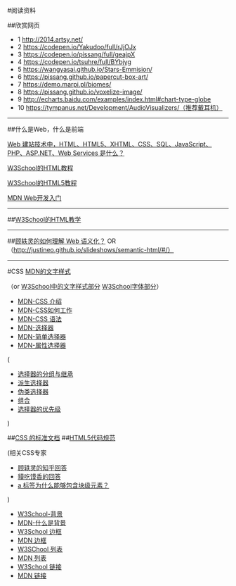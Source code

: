 #阅读资料


##欣赏网页
- 1 http://2014.artsy.net/
- 2 https://codepen.io/Yakudoo/full/rJjOJx
- 3 https://codepen.io/pissang/full/geajpX
- 4 https://codepen.io/tsuhre/full/BYbjyg
- 5 https://wangyasai.github.io/Stars-Emmision/
- 6 https://pissang.github.io/papercut-box-art/
- 7 https://demo.marpi.pl/biomes/
- 8 https://pissang.github.io/voxelize-image/
- 9 http://echarts.baidu.com/examples/index.html#chart-type-globe
- 10 https://tympanus.net/Development/AudioVisualizers/（推荐戴耳机）

***

##什么是Web，什么是前端

[Web 建站技术中，HTML、HTML5、XHTML、CSS、SQL、JavaScript、PHP、ASP.NET、Web Services 是什么？](https://www.zhihu.com/question/22689579)

[W3School的HTML教程](http://www.w3school.com.cn/html/index.asp)

[W3School的HTML5教程](http://www.w3school.com.cn/html5/index.asp)

[MDN Web开发入门](https://developer.mozilla.org/zh-CN/docs/Learn/Getting_started_with_the_web)

***
##[W3School的HTML教学 ](http://www.w3school.com.cn/html/index.asp)
***
##[顾轶灵的如何理解 Web 语义化？](https://www.zhihu.com/question/20455165)
OR（http://justineo.github.io/slideshows/semantic-html/#/）
***
#CSS
[MDN的文字样式](https://developer.mozilla.org/zh-CN/docs/Learn/CSS/%E4%B8%BA%E6%96%87%E6%9C%AC%E6%B7%BB%E5%8A%A0%E6%A0%B7%E5%BC%8F/Fundamentals)

（or [W3School中的文字样式部分](http://www.w3school.com.cn/css/css_text.asp) [W3School字体部分](http://www.w3school.com.cn/css/css_font.asp)）

- [MDN-CSS 介绍](https://developer.mozilla.org/zh-CN/docs/Learn/CSS/Introduction_to_CSS)
- [MDN-CSS如何工作](https://developer.mozilla.org/zh-CN/docs/Learn/CSS/Introduction_to_CSS/How_CSS_works)
- [MDN-CSS 语法](https://developer.mozilla.org/zh-CN/docs/Learn/CSS/Introduction_to_CSS/Syntax)
- [MDN-选择器](https://developer.mozilla.org/zh-CN/docs/Learn/CSS/Introduction_to_CSS/Selectors)
- [MDN-简单选择器](https://developer.mozilla.org/zh-CN/docs/Learn/CSS/Introduction_to_CSS/Simple_selectors)
- [MDN-属性选择器](https://developer.mozilla.org/zh-CN/docs/Learn/CSS/Introduction_to_CSS/Simple_selectors)

(
- [选择器的分组与继承](http://www.w3school.com.cn/css/css_syntax_pro.asp)
- [派生选择器](http://www.w3school.com.cn/css/css_syntax_descendant_selector.asp)
- [伪类选择器](https://developer.mozilla.org/zh-CN/docs/Learn/CSS/Introduction_to_CSS/Pseudo-classes_and_pseudo-elements)
- [组合](https://developer.mozilla.org/zh-CN/docs/Learn/CSS/Introduction_to_CSS/Combinators_and_multiple_selectors)
- [选择器的优先级](https://developer.mozilla.org/zh-CN/docs/Learn/CSS/Introduction_to_CSS/Cascade_and_inheritance)

)

##[CSS 的标准文档](https://www.w3.org/TR/2011/REC-CSS2-20110607/)
##[HTML5代码规范](http://www.runoob.com/html/html5-syntax.html)

(相关CSS专家
- [顾轶灵的知乎回答](https://www.zhihu.com/question/19926700/answer/13376153)
- [貘吃馍香的回答](https://www.zhihu.com/question/264372456/answer/280662029)
- [a 标签为什么能够包含块级元素？](https://www.zhihu.com/question/34952563/answer/60672228)

)


- [W3School-背景](http://www.w3school.com.cn/css/css_background.asp)
- [MDN-什么是背景](https://developer.mozilla.org/zh-CN/docs/Learn/CSS/Styling_boxes/%E8%83%8C%E6%99%AF)
- [W3School 边框](http://www.w3school.com.cn/css/css_border.asp)
- [MDN 边框](https://developer.mozilla.org/zh-CN/docs/Learn/CSS/Styling_boxes/Borders)
- [W3SChool 列表](http://www.w3school.com.cn/css/css_list.asp)
- [MDN 列表](https://developer.mozilla.org/zh-CN/docs/Learn/CSS/%E4%B8%BA%E6%96%87%E6%9C%AC%E6%B7%BB%E5%8A%A0%E6%A0%B7%E5%BC%8F/Styling_lists)
- [W3School 链接](http://www.w3school.com.cn/css/css_link.asp)
- [MDN 链接](https://developer.mozilla.org/zh-CN/docs/Learn/CSS/%E4%B8%BA%E6%96%87%E6%9C%AC%E6%B7%BB%E5%8A%A0%E6%A0%B7%E5%BC%8F/Styling_links)

